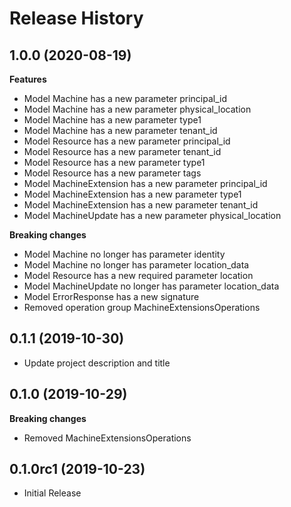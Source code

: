 # Release History

## 1.0.0 (2020-08-19)

**Features**

  - Model Machine has a new parameter principal_id
  - Model Machine has a new parameter physical_location
  - Model Machine has a new parameter type1
  - Model Machine has a new parameter tenant_id
  - Model Resource has a new parameter principal_id
  - Model Resource has a new parameter tenant_id
  - Model Resource has a new parameter type1
  - Model Resource has a new parameter tags
  - Model MachineExtension has a new parameter principal_id
  - Model MachineExtension has a new parameter type1
  - Model MachineExtension has a new parameter tenant_id
  - Model MachineUpdate has a new parameter physical_location

**Breaking changes**

  - Model Machine no longer has parameter identity
  - Model Machine no longer has parameter location_data
  - Model Resource has a new required parameter location
  - Model MachineUpdate no longer has parameter location_data
  - Model ErrorResponse has a new signature
  - Removed operation group MachineExtensionsOperations

## 0.1.1 (2019-10-30)

  - Update project description and title

## 0.1.0 (2019-10-29)

**Breaking changes**

  - Removed MachineExtensionsOperations

## 0.1.0rc1 (2019-10-23)

  - Initial Release
